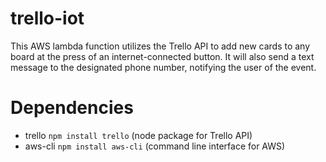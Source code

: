 # trello-iot

This AWS lambda function utilizes the Trello API to add new cards to any board at the press of an internet-connected button.
It will also send a text message to the designated phone number, notifying the user of the event.

# Dependencies

  * trello `npm install trello` (node package for Trello API)
  * aws-cli `npm install aws-cli` (command line interface for AWS)
